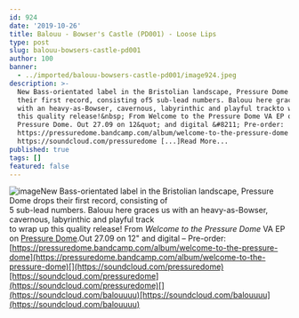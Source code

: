 ```yaml
---
id: 924
date: '2019-10-26'
title: Balouu - Bowser's Castle (PD001) - Loose Lips
type: post
slug: balouu-bowsers-castle-pd001
author: 100
banner:
  - ../imported/balouu-bowsers-castle-pd001/image924.jpeg
description: >-
  New Bass-orientated label in the Bristolian landscape, Pressure Dome drops
  their first record, consisting of5 sub-lead numbers. Balouu here graces us
  with an heavy-as-Bowser, cavernous, labyrinthic and playful trackto wrap up
  this quality release!&nbsp; From Welcome to the Pressure Dome VA EP on
  Pressure Dome. Out 27.09 on 12&quot; and digital &#8211; Pre-order:
  https://pressuredome.bandcamp.com/album/welcome-to-the-pressure-dome
  https://soundcloud.com/pressuredome [...]Read More...
published: true
tags: []
featured: false
---
```

![image](../../imported/balouu-bowsers-castle-pd001/image924.jpeg)New Bass-orientated label in the Bristolian landscape, Pressure Dome drops their first record, consisting of  
5 sub-lead numbers. Balouu here graces us with an heavy-as-Bowser, cavernous, labyrinthic and playful track  
to wrap up this quality release! From _Welcome to the Pressure Dome_ VA EP on [Pressure Dome](https://pressuredome.bandcamp.com).Out 27.09 on 12" and digital – Pre-order: [](https://pressuredome.bandcamp.com/album/welcome-to-the-pressure-dome)[https://pressuredome.bandcamp.com/album/welcome-to-the-pressure-dome](https://pressuredome.bandcamp.com/album/welcome-to-the-pressure-dome)[](https://soundcloud.com/pressuredome)[https://soundcloud.com/pressuredome](https://soundcloud.com/pressuredome)[](https://soundcloud.com/balouuuu)[https://soundcloud.com/balouuuu](https://soundcloud.com/balouuuu)